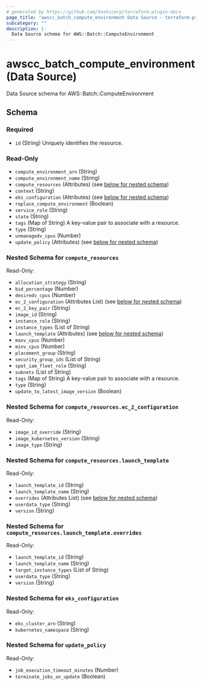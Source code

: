 ```yaml
---
# generated by https://github.com/hashicorp/terraform-plugin-docs
page_title: "awscc_batch_compute_environment Data Source - terraform-provider-awscc"
subcategory: ""
description: |-
  Data Source schema for AWS::Batch::ComputeEnvironment
---
```


# awscc_batch_compute_environment (Data Source)

Data Source schema for AWS::Batch::ComputeEnvironment



<!-- schema generated by tfplugindocs -->
## Schema

### Required

- `id` (String) Uniquely identifies the resource.

### Read-Only

- `compute_environment_arn` (String)
- `compute_environment_name` (String)
- `compute_resources` (Attributes) (see [below for nested schema](#nestedatt--compute_resources))
- `context` (String)
- `eks_configuration` (Attributes) (see [below for nested schema](#nestedatt--eks_configuration))
- `replace_compute_environment` (Boolean)
- `service_role` (String)
- `state` (String)
- `tags` (Map of String) A key-value pair to associate with a resource.
- `type` (String)
- `unmanagedv_cpus` (Number)
- `update_policy` (Attributes) (see [below for nested schema](#nestedatt--update_policy))

<a id="nestedatt--compute_resources"></a>
### Nested Schema for `compute_resources`

Read-Only:

- `allocation_strategy` (String)
- `bid_percentage` (Number)
- `desiredv_cpus` (Number)
- `ec_2_configuration` (Attributes List) (see [below for nested schema](#nestedatt--compute_resources--ec_2_configuration))
- `ec_2_key_pair` (String)
- `image_id` (String)
- `instance_role` (String)
- `instance_types` (List of String)
- `launch_template` (Attributes) (see [below for nested schema](#nestedatt--compute_resources--launch_template))
- `maxv_cpus` (Number)
- `minv_cpus` (Number)
- `placement_group` (String)
- `security_group_ids` (List of String)
- `spot_iam_fleet_role` (String)
- `subnets` (List of String)
- `tags` (Map of String) A key-value pair to associate with a resource.
- `type` (String)
- `update_to_latest_image_version` (Boolean)

<a id="nestedatt--compute_resources--ec_2_configuration"></a>
### Nested Schema for `compute_resources.ec_2_configuration`

Read-Only:

- `image_id_override` (String)
- `image_kubernetes_version` (String)
- `image_type` (String)


<a id="nestedatt--compute_resources--launch_template"></a>
### Nested Schema for `compute_resources.launch_template`

Read-Only:

- `launch_template_id` (String)
- `launch_template_name` (String)
- `overrides` (Attributes List) (see [below for nested schema](#nestedatt--compute_resources--launch_template--overrides))
- `userdata_type` (String)
- `version` (String)

<a id="nestedatt--compute_resources--launch_template--overrides"></a>
### Nested Schema for `compute_resources.launch_template.overrides`

Read-Only:

- `launch_template_id` (String)
- `launch_template_name` (String)
- `target_instance_types` (List of String)
- `userdata_type` (String)
- `version` (String)




<a id="nestedatt--eks_configuration"></a>
### Nested Schema for `eks_configuration`

Read-Only:

- `eks_cluster_arn` (String)
- `kubernetes_namespace` (String)


<a id="nestedatt--update_policy"></a>
### Nested Schema for `update_policy`

Read-Only:

- `job_execution_timeout_minutes` (Number)
- `terminate_jobs_on_update` (Boolean)
